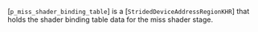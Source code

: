 [`p_miss_shader_binding_table`] is a [`StridedDeviceAddressRegionKHR`]
that holds the shader binding table data for the miss shader stage.